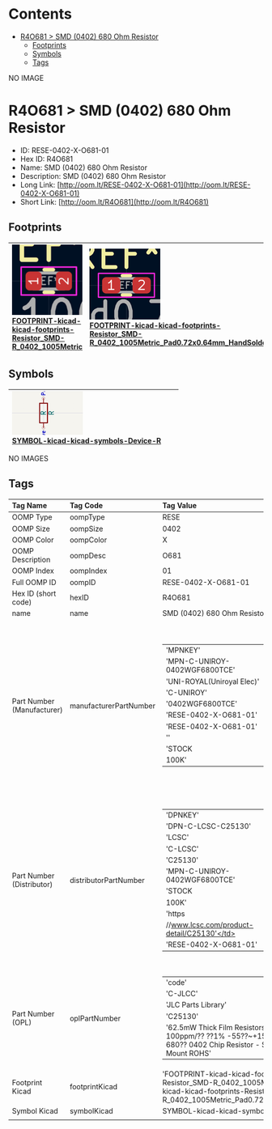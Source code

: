 



Contents
========

* [R4O681 > SMD (0402) 680 Ohm Resistor](#r4o681--smd-0402-680-ohm-resistor)
	* [Footprints](#footprints)
	* [Symbols](#symbols)
	* [Tags](#tags)
  
NO IMAGE  
# R4O681 > SMD (0402) 680 Ohm Resistor

- ID: RESE-0402-X-O681-01
- Hex ID: R4O681
- Name: SMD (0402) 680 Ohm Resistor
- Description: SMD (0402) 680 Ohm Resistor
- Long Link: [http://oom.lt/RESE-0402-X-O681-01](http://oom.lt/RESE-0402-X-O681-01)
- Short Link: [http://oom.lt/R4O681](http://oom.lt/R4O681)

## Footprints
  

|[![](https://raw.githubusercontent.com/oomlout/oomlout_OOMP_eda_V2/main/FOOTPRINT/kicad/kicad-footprints/Resistor_SMD/R_0402_1005Metric/image_140.png)<br>FOOTPRINT-kicad-kicad-footprints-Resistor_SMD-R_0402_1005Metric](https://github.com/oomlout/oomlout_OOMP_eda_V2/tree/main/FOOTPRINT/kicad/kicad-footprints/Resistor_SMD/R_0402_1005Metric/)|[![](https://raw.githubusercontent.com/oomlout/oomlout_OOMP_eda_V2/main/FOOTPRINT/kicad/kicad-footprints/Resistor_SMD/R_0402_1005Metric_Pad0.72x0.64mm_HandSolder/image_140.png)<br>FOOTPRINT-kicad-kicad-footprints-Resistor_SMD-R_0402_1005Metric_Pad0.72x0.64mm_HandSolder](https://github.com/oomlout/oomlout_OOMP_eda_V2/tree/main/FOOTPRINT/kicad/kicad-footprints/Resistor_SMD/R_0402_1005Metric_Pad0.72x0.64mm_HandSolder/)||
| :--- | :--- | :--- |

## Symbols
  

|[![](https://raw.githubusercontent.com/oomlout/oomlout_OOMP_eda_V2/main/SYMBOL/kicad/kicad-symbols/Device/R/image_140.png)<br>SYMBOL-kicad-kicad-symbols-Device-R](https://github.com/oomlout/oomlout_OOMP_eda_V2/tree/main/SYMBOL/kicad/kicad-symbols/Device/R/)|||
| :--- | :--- | :--- |
  
NO IMAGES  
## Tags
  

|Tag Name|Tag Code|Tag Value|
| :--- | :--- | :--- |
|OOMP Type|oompType|RESE|
|OOMP Size|oompSize|0402|
|OOMP Color|oompColor|X|
|OOMP Description|oompDesc|O681|
|OOMP Index|oompIndex|01|
|Full OOMP ID|oompID|RESE-0402-X-O681-01|
|Hex ID (short code)|hexID|R4O681|
|name|name|SMD (0402) 680 Ohm Resistor|
|Part Number (Manufacturer)|manufacturerPartNumber|<table><tr><td>'MPNKEY'</td></tr><tr><td> 'MPN-C-UNIROY-0402WGF6800TCE'</td><td> 'MANUFACTURER'</td></tr><tr><td> 'UNI-ROYAL(Uniroyal Elec)'</td><td> 'MANUCODE'</td></tr><tr><td> 'C-UNIROY'</td><td> 'MPN'</td></tr><tr><td> '0402WGF6800TCE'</td><td> 'OOMPIDPARTIAL'</td></tr><tr><td> 'RESE-0402-X-O681-01'</td><td> 'OOMPID'</td></tr><tr><td> 'RESE-0402-X-O681-01'</td><td> 'LINK'</td></tr><tr><td> ''</td><td> 'tags'</td></tr><tr><td> 'STOCK</td></tr><tr><td>100K'</td></tr></table></td><td> <table><tr><td>'MPNKEY'</td></tr><tr><td> 'MPN-C-UNIROY-0402WGJ0681TCE'</td><td> 'MANUFACTURER'</td></tr><tr><td> 'UNI-ROYAL(Uniroyal Elec)'</td><td> 'MANUCODE'</td></tr><tr><td> 'C-UNIROY'</td><td> 'MPN'</td></tr><tr><td> '0402WGJ0681TCE'</td><td> 'OOMPIDPARTIAL'</td></tr><tr><td> 'RESE-0402-X-O681-01'</td><td> 'OOMPID'</td></tr><tr><td> 'RESE-0402-X-O681-01'</td><td> 'LINK'</td></tr><tr><td> ''</td><td> 'tags'</td></tr><tr><td> 'STOCK</td></tr><tr><td>10K'</td></tr></table></td><td> <table><tr><td>'MPNKEY'</td></tr><tr><td> 'MPN-C-LIZELE-CR0402FF6800G'</td><td> 'MANUFACTURER'</td></tr><tr><td> 'LIZ Elec'</td><td> 'MANUCODE'</td></tr><tr><td> 'C-LIZELE'</td><td> 'MPN'</td></tr><tr><td> 'CR0402FF6800G'</td><td> 'OOMPIDPARTIAL'</td></tr><tr><td> 'RESE-0402-X-O681-01'</td><td> 'OOMPID'</td></tr><tr><td> 'RESE-0402-X-O681-01'</td><td> 'LINK'</td></tr><tr><td> ''</td><td> 'tags'</td></tr><tr><td> 'STOCK</td></tr><tr><td>1K'</td></tr></table></td><td> <table><tr><td>'MPNKEY'</td></tr><tr><td> 'MPN-C-LIZELE-CR0402JF0681G'</td><td> 'MANUFACTURER'</td></tr><tr><td> 'LIZ Elec'</td><td> 'MANUCODE'</td></tr><tr><td> 'C-LIZELE'</td><td> 'MPN'</td></tr><tr><td> 'CR0402JF0681G'</td><td> 'OOMPIDPARTIAL'</td></tr><tr><td> 'RESE-0402-X-O681-01'</td><td> 'OOMPID'</td></tr><tr><td> 'RESE-0402-X-O681-01'</td><td> 'LINK'</td></tr><tr><td> ''</td><td> 'tags'</td></tr><tr><td> </td></tr></table></td><td> <table><tr><td>'MPNKEY'</td></tr><tr><td> 'MPN-C-RALEC-RTT026800FTH'</td><td> 'MANUFACTURER'</td></tr><tr><td> 'RALEC'</td><td> 'MANUCODE'</td></tr><tr><td> 'C-RALEC'</td><td> 'MPN'</td></tr><tr><td> 'RTT026800FTH'</td><td> 'OOMPIDPARTIAL'</td></tr><tr><td> 'RESE-0402-X-O681-01'</td><td> 'OOMPID'</td></tr><tr><td> 'RESE-0402-X-O681-01'</td><td> 'LINK'</td></tr><tr><td> ''</td><td> 'tags'</td></tr><tr><td> 'STOCK</td></tr><tr><td>10K'</td></tr></table></td><td> <table><tr><td>'MPNKEY'</td></tr><tr><td> 'MPN-C-RALEC-RTT02681JTH'</td><td> 'MANUFACTURER'</td></tr><tr><td> 'RALEC'</td><td> 'MANUCODE'</td></tr><tr><td> 'C-RALEC'</td><td> 'MPN'</td></tr><tr><td> 'RTT02681JTH'</td><td> 'OOMPIDPARTIAL'</td></tr><tr><td> 'RESE-0402-X-O681-01'</td><td> 'OOMPID'</td></tr><tr><td> 'RESE-0402-X-O681-01'</td><td> 'LINK'</td></tr><tr><td> ''</td><td> 'tags'</td></tr><tr><td> 'STOCK</td></tr><tr><td>1K'</td></tr></table></td><td> <table><tr><td>'MPNKEY'</td></tr><tr><td> 'MPN-C-KOASPE-RK73B1ETTP681J'</td><td> 'MANUFACTURER'</td></tr><tr><td> 'KOA Speer Elec'</td><td> 'MANUCODE'</td></tr><tr><td> 'C-KOASPE'</td><td> 'MPN'</td></tr><tr><td> 'RK73B1ETTP681J'</td><td> 'OOMPIDPARTIAL'</td></tr><tr><td> 'RESE-0402-X-O681-01'</td><td> 'OOMPID'</td></tr><tr><td> 'RESE-0402-X-O681-01'</td><td> 'LINK'</td></tr><tr><td> ''</td><td> 'tags'</td></tr><tr><td> 'STOCK</td></tr><tr><td>1K'</td></tr></table></td><td> <table><tr><td>'MPNKEY'</td></tr><tr><td> 'MPN-C-YAGEO-RC0402JR-07680RL'</td><td> 'MANUFACTURER'</td></tr><tr><td> 'YAGEO'</td><td> 'MANUCODE'</td></tr><tr><td> 'C-YAGEO'</td><td> 'MPN'</td></tr><tr><td> 'RC0402JR-07680RL'</td><td> 'OOMPIDPARTIAL'</td></tr><tr><td> 'RESE-0402-X-O681-01'</td><td> 'OOMPID'</td></tr><tr><td> 'RESE-0402-X-O681-01'</td><td> 'LINK'</td></tr><tr><td> ''</td><td> 'tags'</td></tr><tr><td> 'STOCK</td></tr><tr><td>100K'</td></tr></table></td><td> <table><tr><td>'MPNKEY'</td></tr><tr><td> 'MPN-C-YAGEO-RC0402FR-07680RL'</td><td> 'MANUFACTURER'</td></tr><tr><td> 'YAGEO'</td><td> 'MANUCODE'</td></tr><tr><td> 'C-YAGEO'</td><td> 'MPN'</td></tr><tr><td> 'RC0402FR-07680RL'</td><td> 'OOMPIDPARTIAL'</td></tr><tr><td> 'RESE-0402-X-O681-01'</td><td> 'OOMPID'</td></tr><tr><td> 'RESE-0402-X-O681-01'</td><td> 'LINK'</td></tr><tr><td> ''</td><td> 'tags'</td></tr><tr><td> 'STOCK</td></tr><tr><td>10K'</td></tr></table></td><td> <table><tr><td>'MPNKEY'</td></tr><tr><td> 'MPN-C-FHGUAN-RC-02W681JT'</td><td> 'MANUFACTURER'</td></tr><tr><td> 'FH (Guangdong Fenghua Advanced Tech)'</td><td> 'MANUCODE'</td></tr><tr><td> 'C-FHGUAN'</td><td> 'MPN'</td></tr><tr><td> 'RC-02W681JT'</td><td> 'OOMPIDPARTIAL'</td></tr><tr><td> 'RESE-0402-X-O681-01'</td><td> 'OOMPID'</td></tr><tr><td> 'RESE-0402-X-O681-01'</td><td> 'LINK'</td></tr><tr><td> ''</td><td> 'tags'</td></tr><tr><td> </td></tr></table></td><td> <table><tr><td>'MPNKEY'</td></tr><tr><td> 'MPN-C-FHGUAN-RC-02W6800FT'</td><td> 'MANUFACTURER'</td></tr><tr><td> 'FH (Guangdong Fenghua Advanced Tech)'</td><td> 'MANUCODE'</td></tr><tr><td> 'C-FHGUAN'</td><td> 'MPN'</td></tr><tr><td> 'RC-02W6800FT'</td><td> 'OOMPIDPARTIAL'</td></tr><tr><td> 'RESE-0402-X-O681-01'</td><td> 'OOMPID'</td></tr><tr><td> 'RESE-0402-X-O681-01'</td><td> 'LINK'</td></tr><tr><td> ''</td><td> 'tags'</td></tr><tr><td> 'STOCK</td></tr><tr><td>1K'</td></tr></table></td><td> <table><tr><td>'MPNKEY'</td></tr><tr><td> 'MPN-C-TAITEC-RM04FTN6800'</td><td> 'MANUFACTURER'</td></tr><tr><td> 'TA-I Tech'</td><td> 'MANUCODE'</td></tr><tr><td> 'C-TAITEC'</td><td> 'MPN'</td></tr><tr><td> 'RM04FTN6800'</td><td> 'OOMPIDPARTIAL'</td></tr><tr><td> 'RESE-0402-X-O681-01'</td><td> 'OOMPID'</td></tr><tr><td> 'RESE-0402-X-O681-01'</td><td> 'LINK'</td></tr><tr><td> ''</td><td> 'tags'</td></tr><tr><td> 'STOCK</td></tr><tr><td>10K'</td></tr></table></td><td> <table><tr><td>'MPNKEY'</td></tr><tr><td> 'MPN-C-KOASPE-RK73H1ETTP6800F'</td><td> 'MANUFACTURER'</td></tr><tr><td> 'KOA Speer Elec'</td><td> 'MANUCODE'</td></tr><tr><td> 'C-KOASPE'</td><td> 'MPN'</td></tr><tr><td> 'RK73H1ETTP6800F'</td><td> 'OOMPIDPARTIAL'</td></tr><tr><td> 'RESE-0402-X-O681-01'</td><td> 'OOMPID'</td></tr><tr><td> 'RESE-0402-X-O681-01'</td><td> 'LINK'</td></tr><tr><td> ''</td><td> 'tags'</td></tr><tr><td> </td></tr></table></td><td> <table><tr><td>'MPNKEY'</td></tr><tr><td> 'MPN-C-TAITEC-RM04JTN681'</td><td> 'MANUFACTURER'</td></tr><tr><td> 'TA-I Tech'</td><td> 'MANUCODE'</td></tr><tr><td> 'C-TAITEC'</td><td> 'MPN'</td></tr><tr><td> 'RM04JTN681'</td><td> 'OOMPIDPARTIAL'</td></tr><tr><td> 'RESE-0402-X-O681-01'</td><td> 'OOMPID'</td></tr><tr><td> 'RESE-0402-X-O681-01'</td><td> 'LINK'</td></tr><tr><td> ''</td><td> 'tags'</td></tr><tr><td> </td></tr></table></td><td> <table><tr><td>'MPNKEY'</td></tr><tr><td> 'MPN-C-WALSIN-WR04X6800FTL'</td><td> 'MANUFACTURER'</td></tr><tr><td> 'Walsin Tech Corp'</td><td> 'MANUCODE'</td></tr><tr><td> 'C-WALSIN'</td><td> 'MPN'</td></tr><tr><td> 'WR04X6800FTL'</td><td> 'OOMPIDPARTIAL'</td></tr><tr><td> 'RESE-0402-X-O681-01'</td><td> 'OOMPID'</td></tr><tr><td> 'RESE-0402-X-O681-01'</td><td> 'LINK'</td></tr><tr><td> ''</td><td> 'tags'</td></tr><tr><td> 'STOCK</td></tr><tr><td>10K'</td></tr></table></td><td> <table><tr><td>'MPNKEY'</td></tr><tr><td> 'MPN-C-EVEROH-QR0402J680RQ10Z'</td><td> 'MANUFACTURER'</td></tr><tr><td> 'Ever Ohms Tech'</td><td> 'MANUCODE'</td></tr><tr><td> 'C-EVEROH'</td><td> 'MPN'</td></tr><tr><td> 'QR0402J680RQ10Z'</td><td> 'OOMPIDPARTIAL'</td></tr><tr><td> 'RESE-0402-X-O681-01'</td><td> 'OOMPID'</td></tr><tr><td> 'RESE-0402-X-O681-01'</td><td> 'LINK'</td></tr><tr><td> ''</td><td> 'tags'</td></tr><tr><td> 'STOCK</td></tr><tr><td>1K'</td></tr></table></td><td> <table><tr><td>'MPNKEY'</td></tr><tr><td> 'MPN-C-KOASPE-RN73H1ETTP6800B25'</td><td> 'MANUFACTURER'</td></tr><tr><td> 'KOA Speer Elec'</td><td> 'MANUCODE'</td></tr><tr><td> 'C-KOASPE'</td><td> 'MPN'</td></tr><tr><td> 'RN73H1ETTP6800B25'</td><td> 'OOMPIDPARTIAL'</td></tr><tr><td> 'RESE-0402-X-O681-01'</td><td> 'OOMPID'</td></tr><tr><td> 'RESE-0402-X-O681-01'</td><td> 'LINK'</td></tr><tr><td> ''</td><td> 'tags'</td></tr><tr><td> </td></tr></table></td><td> <table><tr><td>'MPNKEY'</td></tr><tr><td> 'MPN-C-KOASPE-RN731ETTP6800B25'</td><td> 'MANUFACTURER'</td></tr><tr><td> 'KOA Speer Elec'</td><td> 'MANUCODE'</td></tr><tr><td> 'C-KOASPE'</td><td> 'MPN'</td></tr><tr><td> 'RN731ETTP6800B25'</td><td> 'OOMPIDPARTIAL'</td></tr><tr><td> 'RESE-0402-X-O681-01'</td><td> 'OOMPID'</td></tr><tr><td> 'RESE-0402-X-O681-01'</td><td> 'LINK'</td></tr><tr><td> ''</td><td> 'tags'</td></tr><tr><td> </td></tr></table></td><td> <table><tr><td>'MPNKEY'</td></tr><tr><td> 'MPN-C-YAGEO-AC0402DR-07680RL'</td><td> 'MANUFACTURER'</td></tr><tr><td> 'YAGEO'</td><td> 'MANUCODE'</td></tr><tr><td> 'C-YAGEO'</td><td> 'MPN'</td></tr><tr><td> 'AC0402DR-07680RL'</td><td> 'OOMPIDPARTIAL'</td></tr><tr><td> 'RESE-0402-X-O681-01'</td><td> 'OOMPID'</td></tr><tr><td> 'RESE-0402-X-O681-01'</td><td> 'LINK'</td></tr><tr><td> ''</td><td> 'tags'</td></tr><tr><td> 'STOCK</td></tr><tr><td>10K'</td></tr></table></td><td> <table><tr><td>'MPNKEY'</td></tr><tr><td> 'MPN-C-YAGEO-AC0402FR-07680RL'</td><td> 'MANUFACTURER'</td></tr><tr><td> 'YAGEO'</td><td> 'MANUCODE'</td></tr><tr><td> 'C-YAGEO'</td><td> 'MPN'</td></tr><tr><td> 'AC0402FR-07680RL'</td><td> 'OOMPIDPARTIAL'</td></tr><tr><td> 'RESE-0402-X-O681-01'</td><td> 'OOMPID'</td></tr><tr><td> 'RESE-0402-X-O681-01'</td><td> 'LINK'</td></tr><tr><td> ''</td><td> 'tags'</td></tr><tr><td> 'STOCK</td></tr><tr><td>10K'</td></tr></table></td><td> <table><tr><td>'MPNKEY'</td></tr><tr><td> 'MPN-C-YAGEO-AC0402JR-07680RL'</td><td> 'MANUFACTURER'</td></tr><tr><td> 'YAGEO'</td><td> 'MANUCODE'</td></tr><tr><td> 'C-YAGEO'</td><td> 'MPN'</td></tr><tr><td> 'AC0402JR-07680RL'</td><td> 'OOMPIDPARTIAL'</td></tr><tr><td> 'RESE-0402-X-O681-01'</td><td> 'OOMPID'</td></tr><tr><td> 'RESE-0402-X-O681-01'</td><td> 'LINK'</td></tr><tr><td> ''</td><td> 'tags'</td></tr><tr><td> </td></tr></table></td><td> <table><tr><td>'MPNKEY'</td></tr><tr><td> 'MPN-C-VIKING-ARG02FTC6800'</td><td> 'MANUFACTURER'</td></tr><tr><td> 'Viking Tech'</td><td> 'MANUCODE'</td></tr><tr><td> 'C-VIKING'</td><td> 'MPN'</td></tr><tr><td> 'ARG02FTC6800'</td><td> 'OOMPIDPARTIAL'</td></tr><tr><td> 'RESE-0402-X-O681-01'</td><td> 'OOMPID'</td></tr><tr><td> 'RESE-0402-X-O681-01'</td><td> 'LINK'</td></tr><tr><td> ''</td><td> 'tags'</td></tr><tr><td> 'STOCK</td></tr><tr><td>1K'</td></tr></table></td><td> <table><tr><td>'MPNKEY'</td></tr><tr><td> 'MPN-C-VIKING-AR02BTC6800'</td><td> 'MANUFACTURER'</td></tr><tr><td> 'Viking Tech'</td><td> 'MANUCODE'</td></tr><tr><td> 'C-VIKING'</td><td> 'MPN'</td></tr><tr><td> 'AR02BTC6800'</td><td> 'OOMPIDPARTIAL'</td></tr><tr><td> 'RESE-0402-X-O681-01'</td><td> 'OOMPID'</td></tr><tr><td> 'RESE-0402-X-O681-01'</td><td> 'LINK'</td></tr><tr><td> ''</td><td> 'tags'</td></tr><tr><td> </td></tr></table></td><td> <table><tr><td>'MPNKEY'</td></tr><tr><td> 'MPN-C-KAMAYA-RMC10-681JTH'</td><td> 'MANUFACTURER'</td></tr><tr><td> 'KAMAYA'</td><td> 'MANUCODE'</td></tr><tr><td> 'C-KAMAYA'</td><td> 'MPN'</td></tr><tr><td> 'RMC10-681JTH'</td><td> 'OOMPIDPARTIAL'</td></tr><tr><td> 'RESE-0402-X-O681-01'</td><td> 'OOMPID'</td></tr><tr><td> 'RESE-0402-X-O681-01'</td><td> 'LINK'</td></tr><tr><td> ''</td><td> 'tags'</td></tr><tr><td> </td></tr></table></td><td> <table><tr><td>'MPNKEY'</td></tr><tr><td> 'MPN-C-TYOHM-RMC04026805%N'</td><td> 'MANUFACTURER'</td></tr><tr><td> 'TyoHM'</td><td> 'MANUCODE'</td></tr><tr><td> 'C-TYOHM'</td><td> 'MPN'</td></tr><tr><td> 'RMC04026805%N'</td><td> 'OOMPIDPARTIAL'</td></tr><tr><td> 'RESE-0402-X-O681-01'</td><td> 'OOMPID'</td></tr><tr><td> 'RESE-0402-X-O681-01'</td><td> 'LINK'</td></tr><tr><td> ''</td><td> 'tags'</td></tr><tr><td> </td></tr></table></td><td> <table><tr><td>'MPNKEY'</td></tr><tr><td> 'MPN-C-TYOHM-RMC04026801%N'</td><td> 'MANUFACTURER'</td></tr><tr><td> 'TyoHM'</td><td> 'MANUCODE'</td></tr><tr><td> 'C-TYOHM'</td><td> 'MPN'</td></tr><tr><td> 'RMC04026801%N'</td><td> 'OOMPIDPARTIAL'</td></tr><tr><td> 'RESE-0402-X-O681-01'</td><td> 'OOMPID'</td></tr><tr><td> 'RESE-0402-X-O681-01'</td><td> 'LINK'</td></tr><tr><td> ''</td><td> 'tags'</td></tr><tr><td> 'STOCK</td></tr><tr><td>1K'</td></tr></table></td><td> <table><tr><td>'MPNKEY'</td></tr><tr><td> 'MPN-C-SUSUMU-RG1005N-681-W-T5'</td><td> 'MANUFACTURER'</td></tr><tr><td> 'SUSUMU'</td><td> 'MANUCODE'</td></tr><tr><td> 'C-SUSUMU'</td><td> 'MPN'</td></tr><tr><td> 'RG1005N-681-W-T5'</td><td> 'OOMPIDPARTIAL'</td></tr><tr><td> 'RESE-0402-X-O681-01'</td><td> 'OOMPID'</td></tr><tr><td> 'RESE-0402-X-O681-01'</td><td> 'LINK'</td></tr><tr><td> ''</td><td> 'tags'</td></tr><tr><td> </td></tr></table></td><td> <table><tr><td>'MPNKEY'</td></tr><tr><td> 'MPN-C-RESIST-AECR0402F680RK9'</td><td> 'MANUFACTURER'</td></tr><tr><td> 'Resistor.Today'</td><td> 'MANUCODE'</td></tr><tr><td> 'C-RESIST'</td><td> 'MPN'</td></tr><tr><td> 'AECR0402F680RK9'</td><td> 'OOMPIDPARTIAL'</td></tr><tr><td> 'RESE-0402-X-O681-01'</td><td> 'OOMPID'</td></tr><tr><td> 'RESE-0402-X-O681-01'</td><td> 'LINK'</td></tr><tr><td> ''</td><td> 'tags'</td></tr><tr><td> 'STOCK</td></tr><tr><td>1K'</td></tr></table></td><td> <table><tr><td>'MPNKEY'</td></tr><tr><td> 'MPN-C-RESIST-HPCR0402F680RK9'</td><td> 'MANUFACTURER'</td></tr><tr><td> 'Resistor.Today'</td><td> 'MANUCODE'</td></tr><tr><td> 'C-RESIST'</td><td> 'MPN'</td></tr><tr><td> 'HPCR0402F680RK9'</td><td> 'OOMPIDPARTIAL'</td></tr><tr><td> 'RESE-0402-X-O681-01'</td><td> 'OOMPID'</td></tr><tr><td> 'RESE-0402-X-O681-01'</td><td> 'LINK'</td></tr><tr><td> ''</td><td> 'tags'</td></tr><tr><td> 'STOCK</td></tr><tr><td>1K'</td></tr></table></td><td> <table><tr><td>'MPNKEY'</td></tr><tr><td> 'MPN-C-WALSIN-WR04X681JTL'</td><td> 'MANUFACTURER'</td></tr><tr><td> 'Walsin Tech Corp'</td><td> 'MANUCODE'</td></tr><tr><td> 'C-WALSIN'</td><td> 'MPN'</td></tr><tr><td> 'WR04X681JTL'</td><td> 'OOMPIDPARTIAL'</td></tr><tr><td> 'RESE-0402-X-O681-01'</td><td> 'OOMPID'</td></tr><tr><td> 'RESE-0402-X-O681-01'</td><td> 'LINK'</td></tr><tr><td> ''</td><td> 'tags'</td></tr><tr><td> 'STOCK</td></tr><tr><td>10K'</td></tr></table></td><td> <table><tr><td>'MPNKEY'</td></tr><tr><td> 'MPN-C-PANASO-ERJ2GEJ681X'</td><td> 'MANUFACTURER'</td></tr><tr><td> 'PANASONIC'</td><td> 'MANUCODE'</td></tr><tr><td> 'C-PANASO'</td><td> 'MPN'</td></tr><tr><td> 'ERJ2GEJ681X'</td><td> 'OOMPIDPARTIAL'</td></tr><tr><td> 'RESE-0402-X-O681-01'</td><td> 'OOMPID'</td></tr><tr><td> 'RESE-0402-X-O681-01'</td><td> 'LINK'</td></tr><tr><td> ''</td><td> 'tags'</td></tr><tr><td> 'STOCK</td></tr><tr><td>1K'</td></tr></table></td><td> <table><tr><td>'MPNKEY'</td></tr><tr><td> 'MPN-C-PANASO-ERJ2RKF6800X'</td><td> 'MANUFACTURER'</td></tr><tr><td> 'PANASONIC'</td><td> 'MANUCODE'</td></tr><tr><td> 'C-PANASO'</td><td> 'MPN'</td></tr><tr><td> 'ERJ2RKF6800X'</td><td> 'OOMPIDPARTIAL'</td></tr><tr><td> 'RESE-0402-X-O681-01'</td><td> 'OOMPID'</td></tr><tr><td> 'RESE-0402-X-O681-01'</td><td> 'LINK'</td></tr><tr><td> ''</td><td> 'tags'</td></tr><tr><td> 'STOCK</td></tr><tr><td>10K'</td></tr></table></td><td> <table><tr><td>'MPNKEY'</td></tr><tr><td> 'MPN-C-PANASO-ERA2AEB681X'</td><td> 'MANUFACTURER'</td></tr><tr><td> 'PANASONIC'</td><td> 'MANUCODE'</td></tr><tr><td> 'C-PANASO'</td><td> 'MPN'</td></tr><tr><td> 'ERA2AEB681X'</td><td> 'OOMPIDPARTIAL'</td></tr><tr><td> 'RESE-0402-X-O681-01'</td><td> 'OOMPID'</td></tr><tr><td> 'RESE-0402-X-O681-01'</td><td> 'LINK'</td></tr><tr><td> ''</td><td> 'tags'</td></tr><tr><td> </td></tr></table></td><td> <table><tr><td>'MPNKEY'</td></tr><tr><td> 'MPN-C-VISHAY-CRCW0402680RFKED'</td><td> 'MANUFACTURER'</td></tr><tr><td> 'Vishay Intertech'</td><td> 'MANUCODE'</td></tr><tr><td> 'C-VISHAY'</td><td> 'MPN'</td></tr><tr><td> 'CRCW0402680RFKED'</td><td> 'OOMPIDPARTIAL'</td></tr><tr><td> 'RESE-0402-X-O681-01'</td><td> 'OOMPID'</td></tr><tr><td> 'RESE-0402-X-O681-01'</td><td> 'LINK'</td></tr><tr><td> ''</td><td> 'tags'</td></tr><tr><td> </td></tr></table></td><td> <table><tr><td>'MPNKEY'</td></tr><tr><td> 'MPN-C-VISHAY-CRCW0402680RJNED'</td><td> 'MANUFACTURER'</td></tr><tr><td> 'Vishay Intertech'</td><td> 'MANUCODE'</td></tr><tr><td> 'C-VISHAY'</td><td> 'MPN'</td></tr><tr><td> 'CRCW0402680RJNED'</td><td> 'OOMPIDPARTIAL'</td></tr><tr><td> 'RESE-0402-X-O681-01'</td><td> 'OOMPID'</td></tr><tr><td> 'RESE-0402-X-O681-01'</td><td> 'LINK'</td></tr><tr><td> ''</td><td> 'tags'</td></tr><tr><td> </td></tr></table></td><td> <table><tr><td>'MPNKEY'</td></tr><tr><td> 'MPN-C-PANASO-ERJPA2J681X'</td><td> 'MANUFACTURER'</td></tr><tr><td> 'PANASONIC'</td><td> 'MANUCODE'</td></tr><tr><td> 'C-PANASO'</td><td> 'MPN'</td></tr><tr><td> 'ERJPA2J681X'</td><td> 'OOMPIDPARTIAL'</td></tr><tr><td> 'RESE-0402-X-O681-01'</td><td> 'OOMPID'</td></tr><tr><td> 'RESE-0402-X-O681-01'</td><td> 'LINK'</td></tr><tr><td> ''</td><td> 'tags'</td></tr><tr><td> </td></tr></table></td><td> <table><tr><td>'MPNKEY'</td></tr><tr><td> 'MPN-C-PANASO-ERJPA2F6800X'</td><td> 'MANUFACTURER'</td></tr><tr><td> 'PANASONIC'</td><td> 'MANUCODE'</td></tr><tr><td> 'C-PANASO'</td><td> 'MPN'</td></tr><tr><td> 'ERJPA2F6800X'</td><td> 'OOMPIDPARTIAL'</td></tr><tr><td> 'RESE-0402-X-O681-01'</td><td> 'OOMPID'</td></tr><tr><td> 'RESE-0402-X-O681-01'</td><td> 'LINK'</td></tr><tr><td> ''</td><td> 'tags'</td></tr><tr><td> </td></tr></table></td><td> <table><tr><td>'MPNKEY'</td></tr><tr><td> 'MPN-C-PANASO-ERA2VEB6800X'</td><td> 'MANUFACTURER'</td></tr><tr><td> 'PANASONIC'</td><td> 'MANUCODE'</td></tr><tr><td> 'C-PANASO'</td><td> 'MPN'</td></tr><tr><td> 'ERA2VEB6800X'</td><td> 'OOMPIDPARTIAL'</td></tr><tr><td> 'RESE-0402-X-O681-01'</td><td> 'OOMPID'</td></tr><tr><td> 'RESE-0402-X-O681-01'</td><td> 'LINK'</td></tr><tr><td> ''</td><td> 'tags'</td></tr><tr><td> </td></tr></table></td><td> <table><tr><td>'MPNKEY'</td></tr><tr><td> 'MPN-C-PANASO-ERJU2RD6800X'</td><td> 'MANUFACTURER'</td></tr><tr><td> 'PANASONIC'</td><td> 'MANUCODE'</td></tr><tr><td> 'C-PANASO'</td><td> 'MPN'</td></tr><tr><td> 'ERJU2RD6800X'</td><td> 'OOMPIDPARTIAL'</td></tr><tr><td> 'RESE-0402-X-O681-01'</td><td> 'OOMPID'</td></tr><tr><td> 'RESE-0402-X-O681-01'</td><td> 'LINK'</td></tr><tr><td> ''</td><td> 'tags'</td></tr><tr><td> </td></tr></table></td><td> <table><tr><td>'MPNKEY'</td></tr><tr><td> 'MPN-C-EVEROH-CR0402F680RQ10Z'</td><td> 'MANUFACTURER'</td></tr><tr><td> 'Ever Ohms Tech'</td><td> 'MANUCODE'</td></tr><tr><td> 'C-EVEROH'</td><td> 'MPN'</td></tr><tr><td> 'CR0402F680RQ10Z'</td><td> 'OOMPIDPARTIAL'</td></tr><tr><td> 'RESE-0402-X-O681-01'</td><td> 'OOMPID'</td></tr><tr><td> 'RESE-0402-X-O681-01'</td><td> 'LINK'</td></tr><tr><td> ''</td><td> 'tags'</td></tr><tr><td> </td></tr></table></td><td> <table><tr><td>'MPNKEY'</td></tr><tr><td> 'MPN-C-UNIROY-NQ02WGF6800TCE'</td><td> 'MANUFACTURER'</td></tr><tr><td> 'UNI-ROYAL(Uniroyal Elec)'</td><td> 'MANUCODE'</td></tr><tr><td> 'C-UNIROY'</td><td> 'MPN'</td></tr><tr><td> 'NQ02WGF6800TCE'</td><td> 'OOMPIDPARTIAL'</td></tr><tr><td> 'RESE-0402-X-O681-01'</td><td> 'OOMPID'</td></tr><tr><td> 'RESE-0402-X-O681-01'</td><td> 'LINK'</td></tr><tr><td> ''</td><td> 'tags'</td></tr><tr><td> 'STOCK</td></tr><tr><td>10K'</td></tr></table></td><td> <table><tr><td>'MPNKEY'</td></tr><tr><td> 'MPN-C-UNIROY-CQ02WGF6800TCE'</td><td> 'MANUFACTURER'</td></tr><tr><td> 'UNI-ROYAL(Uniroyal Elec)'</td><td> 'MANUCODE'</td></tr><tr><td> 'C-UNIROY'</td><td> 'MPN'</td></tr><tr><td> 'CQ02WGF6800TCE'</td><td> 'OOMPIDPARTIAL'</td></tr><tr><td> 'RESE-0402-X-O681-01'</td><td> 'OOMPID'</td></tr><tr><td> 'RESE-0402-X-O681-01'</td><td> 'LINK'</td></tr><tr><td> ''</td><td> 'tags'</td></tr><tr><td> </td></tr></table></td><td> <table><tr><td>'MPNKEY'</td></tr><tr><td> 'MPN-C-SUSUMU-RG1005P-681-W-T5'</td><td> 'MANUFACTURER'</td></tr><tr><td> 'SUSUMU'</td><td> 'MANUCODE'</td></tr><tr><td> 'C-SUSUMU'</td><td> 'MPN'</td></tr><tr><td> 'RG1005P-681-W-T5'</td><td> 'OOMPIDPARTIAL'</td></tr><tr><td> 'RESE-0402-X-O681-01'</td><td> 'OOMPID'</td></tr><tr><td> 'RESE-0402-X-O681-01'</td><td> 'LINK'</td></tr><tr><td> ''</td><td> 'tags'</td></tr><tr><td> </td></tr></table></td><td> <table><tr><td>'MPNKEY'</td></tr><tr><td> 'MPN-C-TECONN-CRGCQ0402F680R'</td><td> 'MANUFACTURER'</td></tr><tr><td> 'TE Connectivity'</td><td> 'MANUCODE'</td></tr><tr><td> 'C-TECONN'</td><td> 'MPN'</td></tr><tr><td> 'CRGCQ0402F680R'</td><td> 'OOMPIDPARTIAL'</td></tr><tr><td> 'RESE-0402-X-O681-01'</td><td> 'OOMPID'</td></tr><tr><td> 'RESE-0402-X-O681-01'</td><td> 'LINK'</td></tr><tr><td> ''</td><td> 'tags'</td></tr><tr><td> </td></tr></table></td><td> <table><tr><td>'MPNKEY'</td></tr><tr><td> 'MPN-C-SUSUMU-RR0510P-681-D'</td><td> 'MANUFACTURER'</td></tr><tr><td> 'SUSUMU'</td><td> 'MANUCODE'</td></tr><tr><td> 'C-SUSUMU'</td><td> 'MPN'</td></tr><tr><td> 'RR0510P-681-D'</td><td> 'OOMPIDPARTIAL'</td></tr><tr><td> 'RESE-0402-X-O681-01'</td><td> 'OOMPID'</td></tr><tr><td> 'RESE-0402-X-O681-01'</td><td> 'LINK'</td></tr><tr><td> ''</td><td> 'tags'</td></tr><tr><td> </td></tr></table></td><td> <table><tr><td>'MPNKEY'</td></tr><tr><td> 'MPN-C-VISHAY-CRCW0402680RFKEDC'</td><td> 'MANUFACTURER'</td></tr><tr><td> 'Vishay Intertech'</td><td> 'MANUCODE'</td></tr><tr><td> 'C-VISHAY'</td><td> 'MPN'</td></tr><tr><td> 'CRCW0402680RFKEDC'</td><td> 'OOMPIDPARTIAL'</td></tr><tr><td> 'RESE-0402-X-O681-01'</td><td> 'OOMPID'</td></tr><tr><td> 'RESE-0402-X-O681-01'</td><td> 'LINK'</td></tr><tr><td> ''</td><td> 'tags'</td></tr><tr><td> </td></tr></table></td><td> <table><tr><td>'MPNKEY'</td></tr><tr><td> 'MPN-C-TECONN-CPF0402B680RE1'</td><td> 'MANUFACTURER'</td></tr><tr><td> 'TE Connectivity'</td><td> 'MANUCODE'</td></tr><tr><td> 'C-TECONN'</td><td> 'MPN'</td></tr><tr><td> 'CPF0402B680RE1'</td><td> 'OOMPIDPARTIAL'</td></tr><tr><td> 'RESE-0402-X-O681-01'</td><td> 'OOMPID'</td></tr><tr><td> 'RESE-0402-X-O681-01'</td><td> 'LINK'</td></tr><tr><td> ''</td><td> 'tags'</td></tr><tr><td> </td></tr></table></td><td> <table><tr><td>'MPNKEY'</td></tr><tr><td> 'MPN-C-BOURNS-CR0402-FX-6800GLF'</td><td> 'MANUFACTURER'</td></tr><tr><td> 'BOURNS'</td><td> 'MANUCODE'</td></tr><tr><td> 'C-BOURNS'</td><td> 'MPN'</td></tr><tr><td> 'CR0402-FX-6800GLF'</td><td> 'OOMPIDPARTIAL'</td></tr><tr><td> 'RESE-0402-X-O681-01'</td><td> 'OOMPID'</td></tr><tr><td> 'RESE-0402-X-O681-01'</td><td> 'LINK'</td></tr><tr><td> ''</td><td> 'tags'</td></tr><tr><td> </td></tr></table></td><td> <table><tr><td>'MPNKEY'</td></tr><tr><td> 'MPN-C-ROHMSE-ESR01MZPJ681'</td><td> 'MANUFACTURER'</td></tr><tr><td> 'ROHM Semicon'</td><td> 'MANUCODE'</td></tr><tr><td> 'C-ROHMSE'</td><td> 'MPN'</td></tr><tr><td> 'ESR01MZPJ681'</td><td> 'OOMPIDPARTIAL'</td></tr><tr><td> 'RESE-0402-X-O681-01'</td><td> 'OOMPID'</td></tr><tr><td> 'RESE-0402-X-O681-01'</td><td> 'LINK'</td></tr><tr><td> ''</td><td> 'tags'</td></tr><tr><td> </td></tr></table></td><td> <table><tr><td>'MPNKEY'</td></tr><tr><td> 'MPN-C-VISHAY-TNPW0402680RBEED'</td><td> 'MANUFACTURER'</td></tr><tr><td> 'Vishay Intertech'</td><td> 'MANUCODE'</td></tr><tr><td> 'C-VISHAY'</td><td> 'MPN'</td></tr><tr><td> 'TNPW0402680RBEED'</td><td> 'OOMPIDPARTIAL'</td></tr><tr><td> 'RESE-0402-X-O681-01'</td><td> 'OOMPID'</td></tr><tr><td> 'RESE-0402-X-O681-01'</td><td> 'LINK'</td></tr><tr><td> ''</td><td> 'tags'</td></tr><tr><td> </td></tr></table></td><td> <table><tr><td>'MPNKEY'</td></tr><tr><td> 'MPN-C-PANASO-ERA-2ARB681X'</td><td> 'MANUFACTURER'</td></tr><tr><td> 'PANASONIC'</td><td> 'MANUCODE'</td></tr><tr><td> 'C-PANASO'</td><td> 'MPN'</td></tr><tr><td> 'ERA-2ARB681X'</td><td> 'OOMPIDPARTIAL'</td></tr><tr><td> 'RESE-0402-X-O681-01'</td><td> 'OOMPID'</td></tr><tr><td> 'RESE-0402-X-O681-01'</td><td> 'LINK'</td></tr><tr><td> ''</td><td> 'tags'</td></tr><tr><td> </td></tr></table></td><td> <table><tr><td>'MPNKEY'</td></tr><tr><td> 'MPN-C-YAGEO-AF0402JR-07680RL'</td><td> 'MANUFACTURER'</td></tr><tr><td> 'YAGEO'</td><td> 'MANUCODE'</td></tr><tr><td> 'C-YAGEO'</td><td> 'MPN'</td></tr><tr><td> 'AF0402JR-07680RL'</td><td> 'OOMPIDPARTIAL'</td></tr><tr><td> 'RESE-0402-X-O681-01'</td><td> 'OOMPID'</td></tr><tr><td> 'RESE-0402-X-O681-01'</td><td> 'LINK'</td></tr><tr><td> ''</td><td> 'tags'</td></tr><tr><td> </td></tr></table></td><td> <table><tr><td>'MPNKEY'</td></tr><tr><td> 'MPN-C-YAGEO-AA0402FR-07680RL'</td><td> 'MANUFACTURER'</td></tr><tr><td> 'YAGEO'</td><td> 'MANUCODE'</td></tr><tr><td> 'C-YAGEO'</td><td> 'MPN'</td></tr><tr><td> 'AA0402FR-07680RL'</td><td> 'OOMPIDPARTIAL'</td></tr><tr><td> 'RESE-0402-X-O681-01'</td><td> 'OOMPID'</td></tr><tr><td> 'RESE-0402-X-O681-01'</td><td> 'LINK'</td></tr><tr><td> ''</td><td> 'tags'</td></tr><tr><td> </td></tr></table></td><td> <table><tr><td>'MPNKEY'</td></tr><tr><td> 'MPN-C-VISHAY-RCS0402680RFKED'</td><td> 'MANUFACTURER'</td></tr><tr><td> 'Vishay Intertech'</td><td> 'MANUCODE'</td></tr><tr><td> 'C-VISHAY'</td><td> 'MPN'</td></tr><tr><td> 'RCS0402680RFKED'</td><td> 'OOMPIDPARTIAL'</td></tr><tr><td> 'RESE-0402-X-O681-01'</td><td> 'OOMPID'</td></tr><tr><td> 'RESE-0402-X-O681-01'</td><td> 'LINK'</td></tr><tr><td> ''</td><td> 'tags'</td></tr><tr><td> </td></tr></table></td><td> <table><tr><td>'MPNKEY'</td></tr><tr><td> 'MPN-C-SUSUMU-RG1005P-681-D-T10'</td><td> 'MANUFACTURER'</td></tr><tr><td> 'SUSUMU'</td><td> 'MANUCODE'</td></tr><tr><td> 'C-SUSUMU'</td><td> 'MPN'</td></tr><tr><td> 'RG1005P-681-D-T10'</td><td> 'OOMPIDPARTIAL'</td></tr><tr><td> 'RESE-0402-X-O681-01'</td><td> 'OOMPID'</td></tr><tr><td> 'RESE-0402-X-O681-01'</td><td> 'LINK'</td></tr><tr><td> ''</td><td> 'tags'</td></tr><tr><td> </td></tr></table></td><td> <table><tr><td>'MPNKEY'</td></tr><tr><td> 'MPN-C-YAGEO-RT0402FRD07680RL'</td><td> 'MANUFACTURER'</td></tr><tr><td> 'YAGEO'</td><td> 'MANUCODE'</td></tr><tr><td> 'C-YAGEO'</td><td> 'MPN'</td></tr><tr><td> 'RT0402FRD07680RL'</td><td> 'OOMPIDPARTIAL'</td></tr><tr><td> 'RESE-0402-X-O681-01'</td><td> 'OOMPID'</td></tr><tr><td> 'RESE-0402-X-O681-01'</td><td> 'LINK'</td></tr><tr><td> ''</td><td> 'tags'</td></tr><tr><td> </td></tr></table></td><td> <table><tr><td>'MPNKEY'</td></tr><tr><td> 'MPN-C-PANASO-ERJ-U02D6800X'</td><td> 'MANUFACTURER'</td></tr><tr><td> 'PANASONIC'</td><td> 'MANUCODE'</td></tr><tr><td> 'C-PANASO'</td><td> 'MPN'</td></tr><tr><td> 'ERJ-U02D6800X'</td><td> 'OOMPIDPARTIAL'</td></tr><tr><td> 'RESE-0402-X-O681-01'</td><td> 'OOMPID'</td></tr><tr><td> 'RESE-0402-X-O681-01'</td><td> 'LINK'</td></tr><tr><td> ''</td><td> 'tags'</td></tr><tr><td> </td></tr></table>|
|Part Number (Distributor)|distributorPartNumber|<table><tr><td>'DPNKEY'</td></tr><tr><td> 'DPN-C-LCSC-C25130'</td><td> 'DISTRIBUTOR'</td></tr><tr><td> 'LCSC'</td><td> 'DISTRCODE'</td></tr><tr><td> 'C-LCSC'</td><td> 'DPN'</td></tr><tr><td> 'C25130'</td><td> 'MPN'</td></tr><tr><td> 'MPN-C-UNIROY-0402WGF6800TCE'</td><td> 'TAGS'</td></tr><tr><td> 'STOCK</td></tr><tr><td>100K'</td><td> 'LINK'</td></tr><tr><td> 'https</td></tr><tr><td>//www.lcsc.com/product-detail/C25130'</td><td> 'OOMPID'</td></tr><tr><td> 'RESE-0402-X-O681-01'</td></tr></table></td><td> <table><tr><td>'DPNKEY'</td></tr><tr><td> 'DPN-C-LCSC-C25177'</td><td> 'DISTRIBUTOR'</td></tr><tr><td> 'LCSC'</td><td> 'DISTRCODE'</td></tr><tr><td> 'C-LCSC'</td><td> 'DPN'</td></tr><tr><td> 'C25177'</td><td> 'MPN'</td></tr><tr><td> 'MPN-C-UNIROY-0402WGJ0681TCE'</td><td> 'TAGS'</td></tr><tr><td> 'STOCK</td></tr><tr><td>10K'</td><td> 'LINK'</td></tr><tr><td> 'https</td></tr><tr><td>//www.lcsc.com/product-detail/C25177'</td><td> 'OOMPID'</td></tr><tr><td> 'RESE-0402-X-O681-01'</td></tr></table></td><td> <table><tr><td>'DPNKEY'</td></tr><tr><td> 'DPN-C-LCSC-C100510'</td><td> 'DISTRIBUTOR'</td></tr><tr><td> 'LCSC'</td><td> 'DISTRCODE'</td></tr><tr><td> 'C-LCSC'</td><td> 'DPN'</td></tr><tr><td> 'C100510'</td><td> 'MPN'</td></tr><tr><td> 'MPN-C-LIZELE-CR0402FF6800G'</td><td> 'TAGS'</td></tr><tr><td> 'STOCK</td></tr><tr><td>1K'</td><td> 'LINK'</td></tr><tr><td> 'https</td></tr><tr><td>//www.lcsc.com/product-detail/C100510'</td><td> 'OOMPID'</td></tr><tr><td> 'RESE-0402-X-O681-01'</td></tr></table></td><td> <table><tr><td>'DPNKEY'</td></tr><tr><td> 'DPN-C-LCSC-C100681'</td><td> 'DISTRIBUTOR'</td></tr><tr><td> 'LCSC'</td><td> 'DISTRCODE'</td></tr><tr><td> 'C-LCSC'</td><td> 'DPN'</td></tr><tr><td> 'C100681'</td><td> 'MPN'</td></tr><tr><td> 'MPN-C-LIZELE-CR0402JF0681G'</td><td> 'TAGS'</td></tr><tr><td> </td><td> 'LINK'</td></tr><tr><td> 'https</td></tr><tr><td>//www.lcsc.com/product-detail/C100681'</td><td> 'OOMPID'</td></tr><tr><td> 'RESE-0402-X-O681-01'</td></tr></table></td><td> <table><tr><td>'DPNKEY'</td></tr><tr><td> 'DPN-C-LCSC-C103136'</td><td> 'DISTRIBUTOR'</td></tr><tr><td> 'LCSC'</td><td> 'DISTRCODE'</td></tr><tr><td> 'C-LCSC'</td><td> 'DPN'</td></tr><tr><td> 'C103136'</td><td> 'MPN'</td></tr><tr><td> 'MPN-C-RALEC-RTT026800FTH'</td><td> 'TAGS'</td></tr><tr><td> 'STOCK</td></tr><tr><td>10K'</td><td> 'LINK'</td></tr><tr><td> 'https</td></tr><tr><td>//www.lcsc.com/product-detail/C103136'</td><td> 'OOMPID'</td></tr><tr><td> 'RESE-0402-X-O681-01'</td></tr></table></td><td> <table><tr><td>'DPNKEY'</td></tr><tr><td> 'DPN-C-LCSC-C103144'</td><td> 'DISTRIBUTOR'</td></tr><tr><td> 'LCSC'</td><td> 'DISTRCODE'</td></tr><tr><td> 'C-LCSC'</td><td> 'DPN'</td></tr><tr><td> 'C103144'</td><td> 'MPN'</td></tr><tr><td> 'MPN-C-RALEC-RTT02681JTH'</td><td> 'TAGS'</td></tr><tr><td> 'STOCK</td></tr><tr><td>1K'</td><td> 'LINK'</td></tr><tr><td> 'https</td></tr><tr><td>//www.lcsc.com/product-detail/C103144'</td><td> 'OOMPID'</td></tr><tr><td> 'RESE-0402-X-O681-01'</td></tr></table></td><td> <table><tr><td>'DPNKEY'</td></tr><tr><td> 'DPN-C-LCSC-C131616'</td><td> 'DISTRIBUTOR'</td></tr><tr><td> 'LCSC'</td><td> 'DISTRCODE'</td></tr><tr><td> 'C-LCSC'</td><td> 'DPN'</td></tr><tr><td> 'C131616'</td><td> 'MPN'</td></tr><tr><td> 'MPN-C-KOASPE-RK73B1ETTP681J'</td><td> 'TAGS'</td></tr><tr><td> 'STOCK</td></tr><tr><td>1K'</td><td> 'LINK'</td></tr><tr><td> 'https</td></tr><tr><td>//www.lcsc.com/product-detail/C131616'</td><td> 'OOMPID'</td></tr><tr><td> 'RESE-0402-X-O681-01'</td></tr></table></td><td> <table><tr><td>'DPNKEY'</td></tr><tr><td> 'DPN-C-LCSC-C137849'</td><td> 'DISTRIBUTOR'</td></tr><tr><td> 'LCSC'</td><td> 'DISTRCODE'</td></tr><tr><td> 'C-LCSC'</td><td> 'DPN'</td></tr><tr><td> 'C137849'</td><td> 'MPN'</td></tr><tr><td> 'MPN-C-YAGEO-RC0402JR-07680RL'</td><td> 'TAGS'</td></tr><tr><td> 'STOCK</td></tr><tr><td>100K'</td><td> 'LINK'</td></tr><tr><td> 'https</td></tr><tr><td>//www.lcsc.com/product-detail/C137849'</td><td> 'OOMPID'</td></tr><tr><td> 'RESE-0402-X-O681-01'</td></tr></table></td><td> <table><tr><td>'DPNKEY'</td></tr><tr><td> 'DPN-C-LCSC-C137948'</td><td> 'DISTRIBUTOR'</td></tr><tr><td> 'LCSC'</td><td> 'DISTRCODE'</td></tr><tr><td> 'C-LCSC'</td><td> 'DPN'</td></tr><tr><td> 'C137948'</td><td> 'MPN'</td></tr><tr><td> 'MPN-C-YAGEO-RC0402FR-07680RL'</td><td> 'TAGS'</td></tr><tr><td> 'STOCK</td></tr><tr><td>10K'</td><td> 'LINK'</td></tr><tr><td> 'https</td></tr><tr><td>//www.lcsc.com/product-detail/C137948'</td><td> 'OOMPID'</td></tr><tr><td> 'RESE-0402-X-O681-01'</td></tr></table></td><td> <table><tr><td>'DPNKEY'</td></tr><tr><td> 'DPN-C-LCSC-C140132'</td><td> 'DISTRIBUTOR'</td></tr><tr><td> 'LCSC'</td><td> 'DISTRCODE'</td></tr><tr><td> 'C-LCSC'</td><td> 'DPN'</td></tr><tr><td> 'C140132'</td><td> 'MPN'</td></tr><tr><td> 'MPN-C-FHGUAN-RC-02W681JT'</td><td> 'TAGS'</td></tr><tr><td> </td><td> 'LINK'</td></tr><tr><td> 'https</td></tr><tr><td>//www.lcsc.com/product-detail/C140132'</td><td> 'OOMPID'</td></tr><tr><td> 'RESE-0402-X-O681-01'</td></tr></table></td><td> <table><tr><td>'DPNKEY'</td></tr><tr><td> 'DPN-C-LCSC-C140133'</td><td> 'DISTRIBUTOR'</td></tr><tr><td> 'LCSC'</td><td> 'DISTRCODE'</td></tr><tr><td> 'C-LCSC'</td><td> 'DPN'</td></tr><tr><td> 'C140133'</td><td> 'MPN'</td></tr><tr><td> 'MPN-C-FHGUAN-RC-02W6800FT'</td><td> 'TAGS'</td></tr><tr><td> 'STOCK</td></tr><tr><td>1K'</td><td> 'LINK'</td></tr><tr><td> 'https</td></tr><tr><td>//www.lcsc.com/product-detail/C140133'</td><td> 'OOMPID'</td></tr><tr><td> 'RESE-0402-X-O681-01'</td></tr></table></td><td> <table><tr><td>'DPNKEY'</td></tr><tr><td> 'DPN-C-LCSC-C156118'</td><td> 'DISTRIBUTOR'</td></tr><tr><td> 'LCSC'</td><td> 'DISTRCODE'</td></tr><tr><td> 'C-LCSC'</td><td> 'DPN'</td></tr><tr><td> 'C156118'</td><td> 'MPN'</td></tr><tr><td> 'MPN-C-TAITEC-RM04FTN6800'</td><td> 'TAGS'</td></tr><tr><td> 'STOCK</td></tr><tr><td>10K'</td><td> 'LINK'</td></tr><tr><td> 'https</td></tr><tr><td>//www.lcsc.com/product-detail/C156118'</td><td> 'OOMPID'</td></tr><tr><td> 'RESE-0402-X-O681-01'</td></tr></table></td><td> <table><tr><td>'DPNKEY'</td></tr><tr><td> 'DPN-C-LCSC-C159998'</td><td> 'DISTRIBUTOR'</td></tr><tr><td> 'LCSC'</td><td> 'DISTRCODE'</td></tr><tr><td> 'C-LCSC'</td><td> 'DPN'</td></tr><tr><td> 'C159998'</td><td> 'MPN'</td></tr><tr><td> 'MPN-C-KOASPE-RK73H1ETTP6800F'</td><td> 'TAGS'</td></tr><tr><td> </td><td> 'LINK'</td></tr><tr><td> 'https</td></tr><tr><td>//www.lcsc.com/product-detail/C159998'</td><td> 'OOMPID'</td></tr><tr><td> 'RESE-0402-X-O681-01'</td></tr></table></td><td> <table><tr><td>'DPNKEY'</td></tr><tr><td> 'DPN-C-LCSC-C162799'</td><td> 'DISTRIBUTOR'</td></tr><tr><td> 'LCSC'</td><td> 'DISTRCODE'</td></tr><tr><td> 'C-LCSC'</td><td> 'DPN'</td></tr><tr><td> 'C162799'</td><td> 'MPN'</td></tr><tr><td> 'MPN-C-TAITEC-RM04JTN681'</td><td> 'TAGS'</td></tr><tr><td> </td><td> 'LINK'</td></tr><tr><td> 'https</td></tr><tr><td>//www.lcsc.com/product-detail/C162799'</td><td> 'OOMPID'</td></tr><tr><td> 'RESE-0402-X-O681-01'</td></tr></table></td><td> <table><tr><td>'DPNKEY'</td></tr><tr><td> 'DPN-C-LCSC-C168242'</td><td> 'DISTRIBUTOR'</td></tr><tr><td> 'LCSC'</td><td> 'DISTRCODE'</td></tr><tr><td> 'C-LCSC'</td><td> 'DPN'</td></tr><tr><td> 'C168242'</td><td> 'MPN'</td></tr><tr><td> 'MPN-C-WALSIN-WR04X6800FTL'</td><td> 'TAGS'</td></tr><tr><td> 'STOCK</td></tr><tr><td>10K'</td><td> 'LINK'</td></tr><tr><td> 'https</td></tr><tr><td>//www.lcsc.com/product-detail/C168242'</td><td> 'OOMPID'</td></tr><tr><td> 'RESE-0402-X-O681-01'</td></tr></table></td><td> <table><tr><td>'DPNKEY'</td></tr><tr><td> 'DPN-C-LCSC-C176113'</td><td> 'DISTRIBUTOR'</td></tr><tr><td> 'LCSC'</td><td> 'DISTRCODE'</td></tr><tr><td> 'C-LCSC'</td><td> 'DPN'</td></tr><tr><td> 'C176113'</td><td> 'MPN'</td></tr><tr><td> 'MPN-C-EVEROH-QR0402J680RQ10Z'</td><td> 'TAGS'</td></tr><tr><td> 'STOCK</td></tr><tr><td>1K'</td><td> 'LINK'</td></tr><tr><td> 'https</td></tr><tr><td>//www.lcsc.com/product-detail/C176113'</td><td> 'OOMPID'</td></tr><tr><td> 'RESE-0402-X-O681-01'</td></tr></table></td><td> <table><tr><td>'DPNKEY'</td></tr><tr><td> 'DPN-C-LCSC-C186133'</td><td> 'DISTRIBUTOR'</td></tr><tr><td> 'LCSC'</td><td> 'DISTRCODE'</td></tr><tr><td> 'C-LCSC'</td><td> 'DPN'</td></tr><tr><td> 'C186133'</td><td> 'MPN'</td></tr><tr><td> 'MPN-C-KOASPE-RN73H1ETTP6800B25'</td><td> 'TAGS'</td></tr><tr><td> </td><td> 'LINK'</td></tr><tr><td> 'https</td></tr><tr><td>//www.lcsc.com/product-detail/C186133'</td><td> 'OOMPID'</td></tr><tr><td> 'RESE-0402-X-O681-01'</td></tr></table></td><td> <table><tr><td>'DPNKEY'</td></tr><tr><td> 'DPN-C-LCSC-C186322'</td><td> 'DISTRIBUTOR'</td></tr><tr><td> 'LCSC'</td><td> 'DISTRCODE'</td></tr><tr><td> 'C-LCSC'</td><td> 'DPN'</td></tr><tr><td> 'C186322'</td><td> 'MPN'</td></tr><tr><td> 'MPN-C-KOASPE-RN731ETTP6800B25'</td><td> 'TAGS'</td></tr><tr><td> </td><td> 'LINK'</td></tr><tr><td> 'https</td></tr><tr><td>//www.lcsc.com/product-detail/C186322'</td><td> 'OOMPID'</td></tr><tr><td> 'RESE-0402-X-O681-01'</td></tr></table></td><td> <table><tr><td>'DPNKEY'</td></tr><tr><td> 'DPN-C-LCSC-C226728'</td><td> 'DISTRIBUTOR'</td></tr><tr><td> 'LCSC'</td><td> 'DISTRCODE'</td></tr><tr><td> 'C-LCSC'</td><td> 'DPN'</td></tr><tr><td> 'C226728'</td><td> 'MPN'</td></tr><tr><td> 'MPN-C-YAGEO-AC0402DR-07680RL'</td><td> 'TAGS'</td></tr><tr><td> 'STOCK</td></tr><tr><td>10K'</td><td> 'LINK'</td></tr><tr><td> 'https</td></tr><tr><td>//www.lcsc.com/product-detail/C226728'</td><td> 'OOMPID'</td></tr><tr><td> 'RESE-0402-X-O681-01'</td></tr></table></td><td> <table><tr><td>'DPNKEY'</td></tr><tr><td> 'DPN-C-LCSC-C227187'</td><td> 'DISTRIBUTOR'</td></tr><tr><td> 'LCSC'</td><td> 'DISTRCODE'</td></tr><tr><td> 'C-LCSC'</td><td> 'DPN'</td></tr><tr><td> 'C227187'</td><td> 'MPN'</td></tr><tr><td> 'MPN-C-YAGEO-AC0402FR-07680RL'</td><td> 'TAGS'</td></tr><tr><td> 'STOCK</td></tr><tr><td>10K'</td><td> 'LINK'</td></tr><tr><td> 'https</td></tr><tr><td>//www.lcsc.com/product-detail/C227187'</td><td> 'OOMPID'</td></tr><tr><td> 'RESE-0402-X-O681-01'</td></tr></table></td><td> <table><tr><td>'DPNKEY'</td></tr><tr><td> 'DPN-C-LCSC-C227407'</td><td> 'DISTRIBUTOR'</td></tr><tr><td> 'LCSC'</td><td> 'DISTRCODE'</td></tr><tr><td> 'C-LCSC'</td><td> 'DPN'</td></tr><tr><td> 'C227407'</td><td> 'MPN'</td></tr><tr><td> 'MPN-C-YAGEO-AC0402JR-07680RL'</td><td> 'TAGS'</td></tr><tr><td> </td><td> 'LINK'</td></tr><tr><td> 'https</td></tr><tr><td>//www.lcsc.com/product-detail/C227407'</td><td> 'OOMPID'</td></tr><tr><td> 'RESE-0402-X-O681-01'</td></tr></table></td><td> <table><tr><td>'DPNKEY'</td></tr><tr><td> 'DPN-C-LCSC-C284656'</td><td> 'DISTRIBUTOR'</td></tr><tr><td> 'LCSC'</td><td> 'DISTRCODE'</td></tr><tr><td> 'C-LCSC'</td><td> 'DPN'</td></tr><tr><td> 'C284656'</td><td> 'MPN'</td></tr><tr><td> 'MPN-C-VIKING-ARG02FTC6800'</td><td> 'TAGS'</td></tr><tr><td> 'STOCK</td></tr><tr><td>1K'</td><td> 'LINK'</td></tr><tr><td> 'https</td></tr><tr><td>//www.lcsc.com/product-detail/C284656'</td><td> 'OOMPID'</td></tr><tr><td> 'RESE-0402-X-O681-01'</td></tr></table></td><td> <table><tr><td>'DPNKEY'</td></tr><tr><td> 'DPN-C-LCSC-C317914'</td><td> 'DISTRIBUTOR'</td></tr><tr><td> 'LCSC'</td><td> 'DISTRCODE'</td></tr><tr><td> 'C-LCSC'</td><td> 'DPN'</td></tr><tr><td> 'C317914'</td><td> 'MPN'</td></tr><tr><td> 'MPN-C-VIKING-AR02BTC6800'</td><td> 'TAGS'</td></tr><tr><td> </td><td> 'LINK'</td></tr><tr><td> 'https</td></tr><tr><td>//www.lcsc.com/product-detail/C317914'</td><td> 'OOMPID'</td></tr><tr><td> 'RESE-0402-X-O681-01'</td></tr></table></td><td> <table><tr><td>'DPNKEY'</td></tr><tr><td> 'DPN-C-LCSC-C323704'</td><td> 'DISTRIBUTOR'</td></tr><tr><td> 'LCSC'</td><td> 'DISTRCODE'</td></tr><tr><td> 'C-LCSC'</td><td> 'DPN'</td></tr><tr><td> 'C323704'</td><td> 'MPN'</td></tr><tr><td> 'MPN-C-KAMAYA-RMC10-681JTH'</td><td> 'TAGS'</td></tr><tr><td> </td><td> 'LINK'</td></tr><tr><td> 'https</td></tr><tr><td>//www.lcsc.com/product-detail/C323704'</td><td> 'OOMPID'</td></tr><tr><td> 'RESE-0402-X-O681-01'</td></tr></table></td><td> <table><tr><td>'DPNKEY'</td></tr><tr><td> 'DPN-C-LCSC-C325538'</td><td> 'DISTRIBUTOR'</td></tr><tr><td> 'LCSC'</td><td> 'DISTRCODE'</td></tr><tr><td> 'C-LCSC'</td><td> 'DPN'</td></tr><tr><td> 'C325538'</td><td> 'MPN'</td></tr><tr><td> 'MPN-C-TYOHM-RMC04026805%N'</td><td> 'TAGS'</td></tr><tr><td> </td><td> 'LINK'</td></tr><tr><td> 'https</td></tr><tr><td>//www.lcsc.com/product-detail/C325538'</td><td> 'OOMPID'</td></tr><tr><td> 'RESE-0402-X-O681-01'</td></tr></table></td><td> <table><tr><td>'DPNKEY'</td></tr><tr><td> 'DPN-C-LCSC-C325567'</td><td> 'DISTRIBUTOR'</td></tr><tr><td> 'LCSC'</td><td> 'DISTRCODE'</td></tr><tr><td> 'C-LCSC'</td><td> 'DPN'</td></tr><tr><td> 'C325567'</td><td> 'MPN'</td></tr><tr><td> 'MPN-C-TYOHM-RMC04026801%N'</td><td> 'TAGS'</td></tr><tr><td> 'STOCK</td></tr><tr><td>1K'</td><td> 'LINK'</td></tr><tr><td> 'https</td></tr><tr><td>//www.lcsc.com/product-detail/C325567'</td><td> 'OOMPID'</td></tr><tr><td> 'RESE-0402-X-O681-01'</td></tr></table></td><td> <table><tr><td>'DPNKEY'</td></tr><tr><td> 'DPN-C-LCSC-C332230'</td><td> 'DISTRIBUTOR'</td></tr><tr><td> 'LCSC'</td><td> 'DISTRCODE'</td></tr><tr><td> 'C-LCSC'</td><td> 'DPN'</td></tr><tr><td> 'C332230'</td><td> 'MPN'</td></tr><tr><td> 'MPN-C-SUSUMU-RG1005N-681-W-T5'</td><td> 'TAGS'</td></tr><tr><td> </td><td> 'LINK'</td></tr><tr><td> 'https</td></tr><tr><td>//www.lcsc.com/product-detail/C332230'</td><td> 'OOMPID'</td></tr><tr><td> 'RESE-0402-X-O681-01'</td></tr></table></td><td> <table><tr><td>'DPNKEY'</td></tr><tr><td> 'DPN-C-LCSC-C352400'</td><td> 'DISTRIBUTOR'</td></tr><tr><td> 'LCSC'</td><td> 'DISTRCODE'</td></tr><tr><td> 'C-LCSC'</td><td> 'DPN'</td></tr><tr><td> 'C352400'</td><td> 'MPN'</td></tr><tr><td> 'MPN-C-RESIST-AECR0402F680RK9'</td><td> 'TAGS'</td></tr><tr><td> 'STOCK</td></tr><tr><td>1K'</td><td> 'LINK'</td></tr><tr><td> 'https</td></tr><tr><td>//www.lcsc.com/product-detail/C352400'</td><td> 'OOMPID'</td></tr><tr><td> 'RESE-0402-X-O681-01'</td></tr></table></td><td> <table><tr><td>'DPNKEY'</td></tr><tr><td> 'DPN-C-LCSC-C365041'</td><td> 'DISTRIBUTOR'</td></tr><tr><td> 'LCSC'</td><td> 'DISTRCODE'</td></tr><tr><td> 'C-LCSC'</td><td> 'DPN'</td></tr><tr><td> 'C365041'</td><td> 'MPN'</td></tr><tr><td> 'MPN-C-RESIST-HPCR0402F680RK9'</td><td> 'TAGS'</td></tr><tr><td> 'STOCK</td></tr><tr><td>1K'</td><td> 'LINK'</td></tr><tr><td> 'https</td></tr><tr><td>//www.lcsc.com/product-detail/C365041'</td><td> 'OOMPID'</td></tr><tr><td> 'RESE-0402-X-O681-01'</td></tr></table></td><td> <table><tr><td>'DPNKEY'</td></tr><tr><td> 'DPN-C-LCSC-C384311'</td><td> 'DISTRIBUTOR'</td></tr><tr><td> 'LCSC'</td><td> 'DISTRCODE'</td></tr><tr><td> 'C-LCSC'</td><td> 'DPN'</td></tr><tr><td> 'C384311'</td><td> 'MPN'</td></tr><tr><td> 'MPN-C-WALSIN-WR04X681JTL'</td><td> 'TAGS'</td></tr><tr><td> 'STOCK</td></tr><tr><td>10K'</td><td> 'LINK'</td></tr><tr><td> 'https</td></tr><tr><td>//www.lcsc.com/product-detail/C384311'</td><td> 'OOMPID'</td></tr><tr><td> 'RESE-0402-X-O681-01'</td></tr></table></td><td> <table><tr><td>'DPNKEY'</td></tr><tr><td> 'DPN-C-LCSC-C412988'</td><td> 'DISTRIBUTOR'</td></tr><tr><td> 'LCSC'</td><td> 'DISTRCODE'</td></tr><tr><td> 'C-LCSC'</td><td> 'DPN'</td></tr><tr><td> 'C412988'</td><td> 'MPN'</td></tr><tr><td> 'MPN-C-PANASO-ERJ2GEJ681X'</td><td> 'TAGS'</td></tr><tr><td> 'STOCK</td></tr><tr><td>1K'</td><td> 'LINK'</td></tr><tr><td> 'https</td></tr><tr><td>//www.lcsc.com/product-detail/C412988'</td><td> 'OOMPID'</td></tr><tr><td> 'RESE-0402-X-O681-01'</td></tr></table></td><td> <table><tr><td>'DPNKEY'</td></tr><tr><td> 'DPN-C-LCSC-C413078'</td><td> 'DISTRIBUTOR'</td></tr><tr><td> 'LCSC'</td><td> 'DISTRCODE'</td></tr><tr><td> 'C-LCSC'</td><td> 'DPN'</td></tr><tr><td> 'C413078'</td><td> 'MPN'</td></tr><tr><td> 'MPN-C-PANASO-ERJ2RKF6800X'</td><td> 'TAGS'</td></tr><tr><td> 'STOCK</td></tr><tr><td>10K'</td><td> 'LINK'</td></tr><tr><td> 'https</td></tr><tr><td>//www.lcsc.com/product-detail/C413078'</td><td> 'OOMPID'</td></tr><tr><td> 'RESE-0402-X-O681-01'</td></tr></table></td><td> <table><tr><td>'DPNKEY'</td></tr><tr><td> 'DPN-C-LCSC-C445594'</td><td> 'DISTRIBUTOR'</td></tr><tr><td> 'LCSC'</td><td> 'DISTRCODE'</td></tr><tr><td> 'C-LCSC'</td><td> 'DPN'</td></tr><tr><td> 'C445594'</td><td> 'MPN'</td></tr><tr><td> 'MPN-C-PANASO-ERA2AEB681X'</td><td> 'TAGS'</td></tr><tr><td> </td><td> 'LINK'</td></tr><tr><td> 'https</td></tr><tr><td>//www.lcsc.com/product-detail/C445594'</td><td> 'OOMPID'</td></tr><tr><td> 'RESE-0402-X-O681-01'</td></tr></table></td><td> <table><tr><td>'DPNKEY'</td></tr><tr><td> 'DPN-C-LCSC-C482224'</td><td> 'DISTRIBUTOR'</td></tr><tr><td> 'LCSC'</td><td> 'DISTRCODE'</td></tr><tr><td> 'C-LCSC'</td><td> 'DPN'</td></tr><tr><td> 'C482224'</td><td> 'MPN'</td></tr><tr><td> 'MPN-C-VISHAY-CRCW0402680RFKED'</td><td> 'TAGS'</td></tr><tr><td> </td><td> 'LINK'</td></tr><tr><td> 'https</td></tr><tr><td>//www.lcsc.com/product-detail/C482224'</td><td> 'OOMPID'</td></tr><tr><td> 'RESE-0402-X-O681-01'</td></tr></table></td><td> <table><tr><td>'DPNKEY'</td></tr><tr><td> 'DPN-C-LCSC-C482225'</td><td> 'DISTRIBUTOR'</td></tr><tr><td> 'LCSC'</td><td> 'DISTRCODE'</td></tr><tr><td> 'C-LCSC'</td><td> 'DPN'</td></tr><tr><td> 'C482225'</td><td> 'MPN'</td></tr><tr><td> 'MPN-C-VISHAY-CRCW0402680RJNED'</td><td> 'TAGS'</td></tr><tr><td> </td><td> 'LINK'</td></tr><tr><td> 'https</td></tr><tr><td>//www.lcsc.com/product-detail/C482225'</td><td> 'OOMPID'</td></tr><tr><td> 'RESE-0402-X-O681-01'</td></tr></table></td><td> <table><tr><td>'DPNKEY'</td></tr><tr><td> 'DPN-C-LCSC-C542887'</td><td> 'DISTRIBUTOR'</td></tr><tr><td> 'LCSC'</td><td> 'DISTRCODE'</td></tr><tr><td> 'C-LCSC'</td><td> 'DPN'</td></tr><tr><td> 'C542887'</td><td> 'MPN'</td></tr><tr><td> 'MPN-C-PANASO-ERJPA2J681X'</td><td> 'TAGS'</td></tr><tr><td> </td><td> 'LINK'</td></tr><tr><td> 'https</td></tr><tr><td>//www.lcsc.com/product-detail/C542887'</td><td> 'OOMPID'</td></tr><tr><td> 'RESE-0402-X-O681-01'</td></tr></table></td><td> <table><tr><td>'DPNKEY'</td></tr><tr><td> 'DPN-C-LCSC-C542977'</td><td> 'DISTRIBUTOR'</td></tr><tr><td> 'LCSC'</td><td> 'DISTRCODE'</td></tr><tr><td> 'C-LCSC'</td><td> 'DPN'</td></tr><tr><td> 'C542977'</td><td> 'MPN'</td></tr><tr><td> 'MPN-C-PANASO-ERJPA2F6800X'</td><td> 'TAGS'</td></tr><tr><td> </td><td> 'LINK'</td></tr><tr><td> 'https</td></tr><tr><td>//www.lcsc.com/product-detail/C542977'</td><td> 'OOMPID'</td></tr><tr><td> 'RESE-0402-X-O681-01'</td></tr></table></td><td> <table><tr><td>'DPNKEY'</td></tr><tr><td> 'DPN-C-LCSC-C543672'</td><td> 'DISTRIBUTOR'</td></tr><tr><td> 'LCSC'</td><td> 'DISTRCODE'</td></tr><tr><td> 'C-LCSC'</td><td> 'DPN'</td></tr><tr><td> 'C543672'</td><td> 'MPN'</td></tr><tr><td> 'MPN-C-PANASO-ERA2VEB6800X'</td><td> 'TAGS'</td></tr><tr><td> </td><td> 'LINK'</td></tr><tr><td> 'https</td></tr><tr><td>//www.lcsc.com/product-detail/C543672'</td><td> 'OOMPID'</td></tr><tr><td> 'RESE-0402-X-O681-01'</td></tr></table></td><td> <table><tr><td>'DPNKEY'</td></tr><tr><td> 'DPN-C-LCSC-C543786'</td><td> 'DISTRIBUTOR'</td></tr><tr><td> 'LCSC'</td><td> 'DISTRCODE'</td></tr><tr><td> 'C-LCSC'</td><td> 'DPN'</td></tr><tr><td> 'C543786'</td><td> 'MPN'</td></tr><tr><td> 'MPN-C-PANASO-ERJU2RD6800X'</td><td> 'TAGS'</td></tr><tr><td> </td><td> 'LINK'</td></tr><tr><td> 'https</td></tr><tr><td>//www.lcsc.com/product-detail/C543786'</td><td> 'OOMPID'</td></tr><tr><td> 'RESE-0402-X-O681-01'</td></tr></table></td><td> <table><tr><td>'DPNKEY'</td></tr><tr><td> 'DPN-C-LCSC-C881136'</td><td> 'DISTRIBUTOR'</td></tr><tr><td> 'LCSC'</td><td> 'DISTRCODE'</td></tr><tr><td> 'C-LCSC'</td><td> 'DPN'</td></tr><tr><td> 'C881136'</td><td> 'MPN'</td></tr><tr><td> 'MPN-C-EVEROH-CR0402F680RQ10Z'</td><td> 'TAGS'</td></tr><tr><td> </td><td> 'LINK'</td></tr><tr><td> 'https</td></tr><tr><td>//www.lcsc.com/product-detail/C881136'</td><td> 'OOMPID'</td></tr><tr><td> 'RESE-0402-X-O681-01'</td></tr></table></td><td> <table><tr><td>'DPNKEY'</td></tr><tr><td> 'DPN-C-LCSC-C965238'</td><td> 'DISTRIBUTOR'</td></tr><tr><td> 'LCSC'</td><td> 'DISTRCODE'</td></tr><tr><td> 'C-LCSC'</td><td> 'DPN'</td></tr><tr><td> 'C965238'</td><td> 'MPN'</td></tr><tr><td> 'MPN-C-UNIROY-NQ02WGF6800TCE'</td><td> 'TAGS'</td></tr><tr><td> 'STOCK</td></tr><tr><td>10K'</td><td> 'LINK'</td></tr><tr><td> 'https</td></tr><tr><td>//www.lcsc.com/product-detail/C965238'</td><td> 'OOMPID'</td></tr><tr><td> 'RESE-0402-X-O681-01'</td></tr></table></td><td> <table><tr><td>'DPNKEY'</td></tr><tr><td> 'DPN-C-LCSC-C966744'</td><td> 'DISTRIBUTOR'</td></tr><tr><td> 'LCSC'</td><td> 'DISTRCODE'</td></tr><tr><td> 'C-LCSC'</td><td> 'DPN'</td></tr><tr><td> 'C966744'</td><td> 'MPN'</td></tr><tr><td> 'MPN-C-UNIROY-CQ02WGF6800TCE'</td><td> 'TAGS'</td></tr><tr><td> </td><td> 'LINK'</td></tr><tr><td> 'https</td></tr><tr><td>//www.lcsc.com/product-detail/C966744'</td><td> 'OOMPID'</td></tr><tr><td> 'RESE-0402-X-O681-01'</td></tr></table></td><td> <table><tr><td>'DPNKEY'</td></tr><tr><td> 'DPN-C-LCSC-C1720565'</td><td> 'DISTRIBUTOR'</td></tr><tr><td> 'LCSC'</td><td> 'DISTRCODE'</td></tr><tr><td> 'C-LCSC'</td><td> 'DPN'</td></tr><tr><td> 'C1720565'</td><td> 'MPN'</td></tr><tr><td> 'MPN-C-SUSUMU-RG1005P-681-W-T5'</td><td> 'TAGS'</td></tr><tr><td> </td><td> 'LINK'</td></tr><tr><td> 'https</td></tr><tr><td>//www.lcsc.com/product-detail/C1720565'</td><td> 'OOMPID'</td></tr><tr><td> 'RESE-0402-X-O681-01'</td></tr></table></td><td> <table><tr><td>'DPNKEY'</td></tr><tr><td> 'DPN-C-LCSC-C2073600'</td><td> 'DISTRIBUTOR'</td></tr><tr><td> 'LCSC'</td><td> 'DISTRCODE'</td></tr><tr><td> 'C-LCSC'</td><td> 'DPN'</td></tr><tr><td> 'C2073600'</td><td> 'MPN'</td></tr><tr><td> 'MPN-C-TECONN-CRGCQ0402F680R'</td><td> 'TAGS'</td></tr><tr><td> </td><td> 'LINK'</td></tr><tr><td> 'https</td></tr><tr><td>//www.lcsc.com/product-detail/C2073600'</td><td> 'OOMPID'</td></tr><tr><td> 'RESE-0402-X-O681-01'</td></tr></table></td><td> <table><tr><td>'DPNKEY'</td></tr><tr><td> 'DPN-C-LCSC-C2074123'</td><td> 'DISTRIBUTOR'</td></tr><tr><td> 'LCSC'</td><td> 'DISTRCODE'</td></tr><tr><td> 'C-LCSC'</td><td> 'DPN'</td></tr><tr><td> 'C2074123'</td><td> 'MPN'</td></tr><tr><td> 'MPN-C-SUSUMU-RR0510P-681-D'</td><td> 'TAGS'</td></tr><tr><td> </td><td> 'LINK'</td></tr><tr><td> 'https</td></tr><tr><td>//www.lcsc.com/product-detail/C2074123'</td><td> 'OOMPID'</td></tr><tr><td> 'RESE-0402-X-O681-01'</td></tr></table></td><td> <table><tr><td>'DPNKEY'</td></tr><tr><td> 'DPN-C-LCSC-C2076655'</td><td> 'DISTRIBUTOR'</td></tr><tr><td> 'LCSC'</td><td> 'DISTRCODE'</td></tr><tr><td> 'C-LCSC'</td><td> 'DPN'</td></tr><tr><td> 'C2076655'</td><td> 'MPN'</td></tr><tr><td> 'MPN-C-VISHAY-CRCW0402680RFKEDC'</td><td> 'TAGS'</td></tr><tr><td> </td><td> 'LINK'</td></tr><tr><td> 'https</td></tr><tr><td>//www.lcsc.com/product-detail/C2076655'</td><td> 'OOMPID'</td></tr><tr><td> 'RESE-0402-X-O681-01'</td></tr></table></td><td> <table><tr><td>'DPNKEY'</td></tr><tr><td> 'DPN-C-LCSC-C2080722'</td><td> 'DISTRIBUTOR'</td></tr><tr><td> 'LCSC'</td><td> 'DISTRCODE'</td></tr><tr><td> 'C-LCSC'</td><td> 'DPN'</td></tr><tr><td> 'C2080722'</td><td> 'MPN'</td></tr><tr><td> 'MPN-C-TECONN-CPF0402B680RE1'</td><td> 'TAGS'</td></tr><tr><td> </td><td> 'LINK'</td></tr><tr><td> 'https</td></tr><tr><td>//www.lcsc.com/product-detail/C2080722'</td><td> 'OOMPID'</td></tr><tr><td> 'RESE-0402-X-O681-01'</td></tr></table></td><td> <table><tr><td>'DPNKEY'</td></tr><tr><td> 'DPN-C-LCSC-C2085178'</td><td> 'DISTRIBUTOR'</td></tr><tr><td> 'LCSC'</td><td> 'DISTRCODE'</td></tr><tr><td> 'C-LCSC'</td><td> 'DPN'</td></tr><tr><td> 'C2085178'</td><td> 'MPN'</td></tr><tr><td> 'MPN-C-BOURNS-CR0402-FX-6800GLF'</td><td> 'TAGS'</td></tr><tr><td> </td><td> 'LINK'</td></tr><tr><td> 'https</td></tr><tr><td>//www.lcsc.com/product-detail/C2085178'</td><td> 'OOMPID'</td></tr><tr><td> 'RESE-0402-X-O681-01'</td></tr></table></td><td> <table><tr><td>'DPNKEY'</td></tr><tr><td> 'DPN-C-LCSC-C2088387'</td><td> 'DISTRIBUTOR'</td></tr><tr><td> 'LCSC'</td><td> 'DISTRCODE'</td></tr><tr><td> 'C-LCSC'</td><td> 'DPN'</td></tr><tr><td> 'C2088387'</td><td> 'MPN'</td></tr><tr><td> 'MPN-C-ROHMSE-ESR01MZPJ681'</td><td> 'TAGS'</td></tr><tr><td> </td><td> 'LINK'</td></tr><tr><td> 'https</td></tr><tr><td>//www.lcsc.com/product-detail/C2088387'</td><td> 'OOMPID'</td></tr><tr><td> 'RESE-0402-X-O681-01'</td></tr></table></td><td> <table><tr><td>'DPNKEY'</td></tr><tr><td> 'DPN-C-LCSC-C2088567'</td><td> 'DISTRIBUTOR'</td></tr><tr><td> 'LCSC'</td><td> 'DISTRCODE'</td></tr><tr><td> 'C-LCSC'</td><td> 'DPN'</td></tr><tr><td> 'C2088567'</td><td> 'MPN'</td></tr><tr><td> 'MPN-C-VISHAY-TNPW0402680RBEED'</td><td> 'TAGS'</td></tr><tr><td> </td><td> 'LINK'</td></tr><tr><td> 'https</td></tr><tr><td>//www.lcsc.com/product-detail/C2088567'</td><td> 'OOMPID'</td></tr><tr><td> 'RESE-0402-X-O681-01'</td></tr></table></td><td> <table><tr><td>'DPNKEY'</td></tr><tr><td> 'DPN-C-LCSC-C2089810'</td><td> 'DISTRIBUTOR'</td></tr><tr><td> 'LCSC'</td><td> 'DISTRCODE'</td></tr><tr><td> 'C-LCSC'</td><td> 'DPN'</td></tr><tr><td> 'C2089810'</td><td> 'MPN'</td></tr><tr><td> 'MPN-C-PANASO-ERA-2ARB681X'</td><td> 'TAGS'</td></tr><tr><td> </td><td> 'LINK'</td></tr><tr><td> 'https</td></tr><tr><td>//www.lcsc.com/product-detail/C2089810'</td><td> 'OOMPID'</td></tr><tr><td> 'RESE-0402-X-O681-01'</td></tr></table></td><td> <table><tr><td>'DPNKEY'</td></tr><tr><td> 'DPN-C-LCSC-C2096178'</td><td> 'DISTRIBUTOR'</td></tr><tr><td> 'LCSC'</td><td> 'DISTRCODE'</td></tr><tr><td> 'C-LCSC'</td><td> 'DPN'</td></tr><tr><td> 'C2096178'</td><td> 'MPN'</td></tr><tr><td> 'MPN-C-YAGEO-AF0402JR-07680RL'</td><td> 'TAGS'</td></tr><tr><td> </td><td> 'LINK'</td></tr><tr><td> 'https</td></tr><tr><td>//www.lcsc.com/product-detail/C2096178'</td><td> 'OOMPID'</td></tr><tr><td> 'RESE-0402-X-O681-01'</td></tr></table></td><td> <table><tr><td>'DPNKEY'</td></tr><tr><td> 'DPN-C-LCSC-C2097371'</td><td> 'DISTRIBUTOR'</td></tr><tr><td> 'LCSC'</td><td> 'DISTRCODE'</td></tr><tr><td> 'C-LCSC'</td><td> 'DPN'</td></tr><tr><td> 'C2097371'</td><td> 'MPN'</td></tr><tr><td> 'MPN-C-YAGEO-AA0402FR-07680RL'</td><td> 'TAGS'</td></tr><tr><td> </td><td> 'LINK'</td></tr><tr><td> 'https</td></tr><tr><td>//www.lcsc.com/product-detail/C2097371'</td><td> 'OOMPID'</td></tr><tr><td> 'RESE-0402-X-O681-01'</td></tr></table></td><td> <table><tr><td>'DPNKEY'</td></tr><tr><td> 'DPN-C-LCSC-C2099819'</td><td> 'DISTRIBUTOR'</td></tr><tr><td> 'LCSC'</td><td> 'DISTRCODE'</td></tr><tr><td> 'C-LCSC'</td><td> 'DPN'</td></tr><tr><td> 'C2099819'</td><td> 'MPN'</td></tr><tr><td> 'MPN-C-VISHAY-RCS0402680RFKED'</td><td> 'TAGS'</td></tr><tr><td> </td><td> 'LINK'</td></tr><tr><td> 'https</td></tr><tr><td>//www.lcsc.com/product-detail/C2099819'</td><td> 'OOMPID'</td></tr><tr><td> 'RESE-0402-X-O681-01'</td></tr></table></td><td> <table><tr><td>'DPNKEY'</td></tr><tr><td> 'DPN-C-LCSC-C2102607'</td><td> 'DISTRIBUTOR'</td></tr><tr><td> 'LCSC'</td><td> 'DISTRCODE'</td></tr><tr><td> 'C-LCSC'</td><td> 'DPN'</td></tr><tr><td> 'C2102607'</td><td> 'MPN'</td></tr><tr><td> 'MPN-C-SUSUMU-RG1005P-681-D-T10'</td><td> 'TAGS'</td></tr><tr><td> </td><td> 'LINK'</td></tr><tr><td> 'https</td></tr><tr><td>//www.lcsc.com/product-detail/C2102607'</td><td> 'OOMPID'</td></tr><tr><td> 'RESE-0402-X-O681-01'</td></tr></table></td><td> <table><tr><td>'DPNKEY'</td></tr><tr><td> 'DPN-C-LCSC-C2103968'</td><td> 'DISTRIBUTOR'</td></tr><tr><td> 'LCSC'</td><td> 'DISTRCODE'</td></tr><tr><td> 'C-LCSC'</td><td> 'DPN'</td></tr><tr><td> 'C2103968'</td><td> 'MPN'</td></tr><tr><td> 'MPN-C-YAGEO-RT0402FRD07680RL'</td><td> 'TAGS'</td></tr><tr><td> </td><td> 'LINK'</td></tr><tr><td> 'https</td></tr><tr><td>//www.lcsc.com/product-detail/C2103968'</td><td> 'OOMPID'</td></tr><tr><td> 'RESE-0402-X-O681-01'</td></tr></table></td><td> <table><tr><td>'DPNKEY'</td></tr><tr><td> 'DPN-C-LCSC-C2106349'</td><td> 'DISTRIBUTOR'</td></tr><tr><td> 'LCSC'</td><td> 'DISTRCODE'</td></tr><tr><td> 'C-LCSC'</td><td> 'DPN'</td></tr><tr><td> 'C2106349'</td><td> 'MPN'</td></tr><tr><td> 'MPN-C-PANASO-ERJ-U02D6800X'</td><td> 'TAGS'</td></tr><tr><td> </td><td> 'LINK'</td></tr><tr><td> 'https</td></tr><tr><td>//www.lcsc.com/product-detail/C2106349'</td><td> 'OOMPID'</td></tr><tr><td> 'RESE-0402-X-O681-01'</td></tr></table>|
|Part Number (OPL)|oplPartNumber|<table><tr><td>'code'</td></tr><tr><td> 'C-JLCC'</td><td> 'name'</td></tr><tr><td> 'JLC Parts Library'</td><td> 'partID'</td></tr><tr><td> 'C25130'</td><td> 'partName'</td></tr><tr><td> '62.5mW Thick Film Resistors 50V ??100ppm/?? ??1% -55??~+155?? 680?? 0402  Chip Resistor - Surface Mount ROHS'</td></tr></table>|
|Footprint Kicad|footprintKicad|'FOOTPRINT-kicad-kicad-footprints-Resistor_SMD-R_0402_1005Metric', 'FOOTPRINT-kicad-kicad-footprints-Resistor_SMD-R_0402_1005Metric_Pad0.72x0.64mm_HandSolder'|
|Symbol Kicad|symbolKicad|SYMBOL-kicad-kicad-symbols-Device-R|
||||
